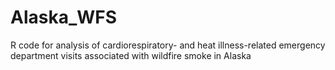 # Alaska_WFS
R code for analysis of cardiorespiratory- and heat illness-related emergency department visits associated with wildfire smoke in Alaska
